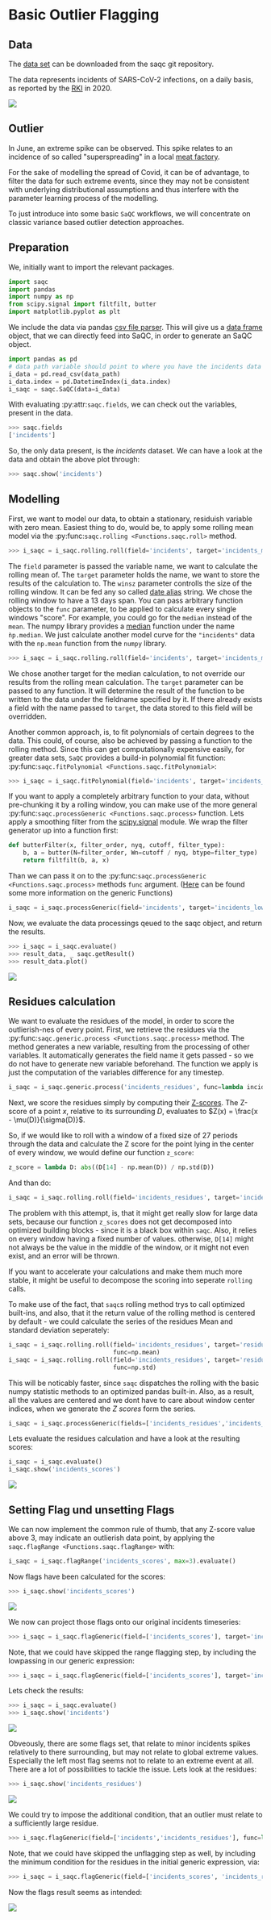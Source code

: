 # Basic Outlier Flagging

## Data 

The [data set](https://git.ufz.de/rdm-software/saqc/-/blob/cookBux/sphinx-doc/ressources/data/incidentsLKG.csv) can be 
downloaded from the saqc git repository.

The data represents incidents of SARS-CoV-2 infections, on a daily basis, as reported by the 
[RKI](https://www.rki.de/DE/Home/homepage_node.html) in 2020. 

![](../ressources/images/cbooks_incidents1.png)

## Outlier

In June, an extreme spike can be observed. This spike relates to an incidence of so called "superspreading" in a local
[meat factory](https://www.heise.de/tp/features/Superspreader-bei-Toennies-identifiziert-4852400.html).
  
For the sake of modelling the spread of Covid, it can be of advantage, to filter the data for such extreme events, since
they may not be consistent with underlying distributional assumptions and thus interfere with the parameter learning 
process of the modelling.

To just introduce into some basic `SaQC` workflows, we will concentrate on classic variance based outlier detection approaches.

## Preparation
We, initially want to import the relevant packages. 

```python
import saqc
import pandas
import numpy as np
from scipy.signal import filtfilt, butter
import matplotlib.pyplot as plt
``` 

We include the data via pandas [csv file parser](https://pandas.pydata.org/docs/reference/api/pandas.read_csv.html). 
This will give us a [data frame](https://pandas.pydata.org/docs/reference/api/pandas.DataFrame.html) object, 
that we can directly feed into SaQC, in order to generate an SaQC object.

```python
import pandas as pd
# data path variable should point to where you have the incidents data set stored.
i_data = pd.read_csv(data_path)
i_data.index = pd.DatetimeIndex(i_data.index)
i_saqc = saqc.SaQC(data=i_data)
```

With evaluating :py:attr:`saqc.fields`, we can check out the variables, present in the data.

```python
>>> saqc.fields
['incidents']
```
So, the only data present, is the *incidents* dataset. We can have a look at the data and obtain the above plot through:
```python
>>> saqc.show('incidents')
```

## Modelling

First, we want to model our data, to obtain a stationary, residuish variable with zero mean.
Easiest thing to do, would be, to apply some rolling mean
model via the :py:func:`saqc.rolling <Functions.saqc.roll>` method.

```python
>>> i_saqc = i_saqc.rolling.roll(field='incidents', target='incidents_mean', func=np.mean, winsz='13D')
```

The `field` parameter is passed the variable name, we want to calculate the rolling mean of. 
The `target` parameter holds the name, we want to store the results of the calculation to. 
The `winsz` parameter controlls the size of the rolling window. It can be fed any so called [date alias](https://pandas.pydata.org/pandas-docs/stable/user_guide/timeseries.html#offset-aliases) string. We chose the rolling window to have a 13 days span.
You can pass arbitrary function objects to the `func` parameter, to be applied to calculate every single windows "score". 
For example, you could go for the `median` instead of the `mean`. The numpy library provides a [median](https://numpy.org/doc/stable/reference/generated/numpy.median.html) function
under the name `ǹp.median`. We just calculate another model curve for the `"incidents"` data with the `np.mean` function from the `numpy` library.

```python
>>> i_saqc = i_saqc.rolling.roll(field='incidents', target='incidents_median', func=np.median, winsz='13D')
```

We chose another target for the median calculation, to not override our results from the rolling mean calculation. 
The `target` parameter can be passed to any function. It will determine the result of the function to be written to the 
data under the fieldname specified by it. If there already exists a field with the name passed to `target`, the data stored to this field will be overridden.

Another common approach, is, to fit polynomials of certain degrees to the data. This could, of course, also be achieved 
by passing a function to the rolling method. Since this can get computationally expensive easily, for greater data sets, 
`SaQC` provides a build-in polynomial fit function: 
:py:func:`saqc.fitPolynomial <Functions.saqc.fitPolynomial>`:

```python
>>> i_saqc = i_saqc.fitPolynomial(field='incidents', target='incidents_polynomial', polydeg=2 ,winsz='13D')
```

If you want to apply a completely arbitrary function to your data, without pre-chunking it by a rolling window, 
you can make use of the more general :py:func:`saqc.processGeneric <Functions.saqc.process>` function.
Lets apply a smoothing filter from the [scipy.signal](https://docs.scipy.org/doc/scipy/reference/signal.html) 
module. We wrap the filter generator up into a function first:

```python
def butterFilter(x, filter_order, nyq, cutoff, filter_type):
    b, a = butter(N=filter_order, Wn=cutoff / nyq, btype=filter_type)
    return filtfilt(b, a, x)
```

Than we can pass it on to the :py:func:`saqc.processGeneric <Functions.saqc.process>` methods `func` argument. ([Here](sphinx-doc/getting_started_md/GenericFunctions.md) can
be found some more information on the generic Functions)

```python
i_saqc = i_saqc.processGeneric(field='incidents', target='incidents_lowPass', func=lambda x: butterFilter(x, cutoff=0.1, nyq=0.5, filter_order=2))
```

Now, we evaluate the data processings qeued to the saqc object, and return the results.

```python
>>> i_saqc = i_saqc.evaluate()
>>> result_data, _ saqc.getResult()
>>> result_data.plot()
```

![](../ressources/images/cbooks_incidents2.png)


## Residues calculation

We want to evaluate the residues of the model, in order to score the outlierish-nes of every point. 
First, we retrieve the residues via the :py:func:`saqc.generic.process <Functions.saqc.process>` method.
The method generates a new variable, resulting from the processing of other variables. It automatically
generates the field name it gets passed - so we do not have to generate new variable beforehand. The function we apply 
is just the computation of the variables difference for any timestep.

```python
i_saqc = i_saqc.generic.process('incidents_residues', func=lambda incidents, incidents_model:incidents - incidents_model)
```

Next, we score the residues simply by computing their [Z-scores](https://en.wikipedia.org/wiki/Standard_score).
The Z-score of a point $`x`$, relative to its surrounding $`D`$, evaluates to $`Z(x) = \frac{x - \mu(D)}{\sigma(D)}`$.

So, if we would like to roll with a window of a fixed size of 27 periods through the data and calculate the Z score for the point lying in the center of every window, we would define our function `z_score`:

```python
z_score = lambda D: abs((D[14] - np.mean(D)) / np.std(D)) 
```

And than do:

```python
i_saqc = i_saqc.rolling.roll(field='incidents_residues', target='incidents_scores', func=z_scores, winsz='13D')
```

The problem with this attempt, is, that it might get really slow for large data sets, because our function `z_scores` does not get decomposed into optimized building blocks - since it is a black box within `saqc`. Also, it relies on every window having a fixed number of values. otherwise, `D[14]` might not always be the value in the middle of the window, or it might not even exist, and an error will be thrown. 

If you want to accelerate your calculations and make them much more stable, it might be useful to decompose the scoring into seperate `rolling` calls. 

To make use of the fact, that `saqc`s rolling method trys to call optimized built-ins, and also, that it the return value of the rolling method is centered by default - we could calculate the series of the residues Mean and standard deviation seperately: 

```python
i_saqc = i_saqc.rolling.roll(field='incidents_residues', target='residues_mean', winsz='27D', 
                             func=np.mean)
i_saqc = i_saqc.rolling.roll(field='incidents_residues', target='residues_std', winsz='27D', 
                             func=np.std)
```
This will be noticably faster, since `saqc` dispatches the rolling with the basic numpy statistic methods to an optimized pandas built-in.
Also, as a result, all the values are centered and we dont have to care about window center indices, when we generate the *Z scores* form the series. 

```python
i_saqc = i_saqc.processGeneric(fields=['incidents_residues','incidents_mean','incidents_std'], target='incidents_scores', func=lambda x,y,z: abs((x-y) / z))
```

Lets evaluate the residues calculation and have a look at the resulting scores:
```python
i_saqc = i_saqc.evaluate()
i_saqc.show('incidents_scores')
```

![](../ressources/images/cbook_incidents_scoresUnflagged.png)


## Setting Flag und unsetting Flags

We can now implement the common rule of thumb, that any Z-score value above 3, may indicate an outlierish data point, 
by applying the `saqc.flagRange <Functions.saqc.flagRange>` with:

```python
i_saqc = i_saqc.flagRange('incidents_scores', max=3).evaluate()
```

Now flags have been calculated for the scores:

```python
>>> i_saqc.show('incidents_scores')
```

![](../ressources/images/cbooks_scores.png)

We now can project those flags onto our original incidents timeseries:

```python
>>> i_saqc = i_saqc.flagGeneric(field=['incidents_scores'], target='incidents', func=lambda x: isFlagged(x))
```

Note, that we could have skipped the range flagging step, by including the lowpassing in our generic expression:

```python
>>> i_saqc = i_saqc.flagGeneric(field=['incidents_scores'], target='incidents', func=lambda x: x > 3)
```

Lets check the results:

```python
>>> i_saqc = i_saqc.evaluate()
>>> i_saqc.show('incidents')
```
![](../ressources/images/cbooks_incidentsOverflagged.png)

Obveously, there are some flags set, that relate to minor incidents spikes relatively to there surrounding, but may not relate to global extreme values. Especially the left most flag seems not to relate to an extreme event at all. 
There are a lot of possibilities to tackle the issue. Lets look at the residues:
```python
>>> i_saqc.show('incidents_residues')
```
![](../ressources/images/cbooks_incidents_residues.png)

We could try to impose the additional condition, that an outlier must relate to a sufficiently large residue.

```python
>>> i_saqc.flagGeneric(field=['incidents','incidents_residues'], func=lambda x,y: isflagged(x) & (y < 200), flag=-np.inf)
```

Note, that we could have skipped the unflagging step as well, by including the minimum condition for the residues in 
the initial generic expression, via:

```python
>>> i_saqc = i_saqc.flagGeneric(field=['incidents_scores', 'incidents_residues'], target='incidents', func=lambda x, y: (x > 3) & (y < 200))
```

Now the flags result seems as intended:

![](../ressources/images/cbooks_incidents_correctFlagged.png)


